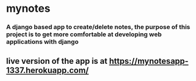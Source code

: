 # mynotes

### A django based app to create/delete notes, the purpose of this project is to get more comfortable at developing web applications with django

## live version of the app is at https://mynotesapp-1337.herokuapp.com/
